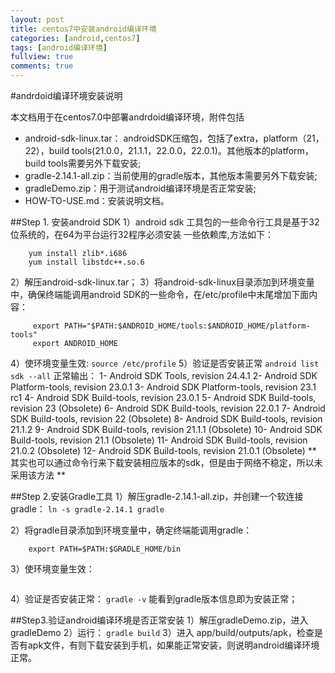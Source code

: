 ```yaml
---
layout: post
title: centos7中安装android编译环境
categories: [android,centos7]
tags: [android编译环境]
fullview: true
comments: true
---
```


#andrdoid编译环境安装说明

本文档用于在centos7.0中部署andrdoid编译环境，附件包括
- android-sdk-linux.tar： androidSDK压缩包，包括了extra，platform（21，22），build tools(21.0.0，21.1.1，22.0.0，22.0.1)。其他版本的platform，build tools需要另外下载安装;
- gradle-2.14.1-all.zip：当前使用的gradle版本，其他版本需要另外下载安装; 
- gradleDemo.zip：用于测试android编译环境是否正常安装; 
- HOW-TO-USE.md：安装说明文档。

##Step 1. 安装android SDK
1）android sdk 工具包的一些命令行工具是基于32位系统的，在64为平台运行32程序必须安装 一些依赖库,方法如下：
````yum install glibc*.i686
    yum install zlib*.i686
    yum install libstdc++.so.6
````
2）解压android-sdk-linux.tar；
3）将android-sdk-linux目录添加到环境变量中，确保终端能调用android SDK的一些命令，在/etc/profile中末尾增加下面内容：
```` ANDROID_HOME=$HOME/android-sdk-linux  --当前android-sdk-linux目录
     export PATH="$PATH:$ANDROID_HOME/tools:$ANDROID_HOME/platform-tools"
     export ANDROID_HOME
````
4）使环境变量生效:
```` source /etc/profile ````
5）验证是否安装正常
```` android list sdk --all ````
正常输出：
   1- Android SDK Tools, revision 24.4.1
   2- Android SDK Platform-tools, revision 23.0.1
   3- Android SDK Platform-tools, revision 23.1 rc1
   4- Android SDK Build-tools, revision 23.0.1
   5- Android SDK Build-tools, revision 23 (Obsolete)
   6- Android SDK Build-tools, revision 22.0.1
   7- Android SDK Build-tools, revision 22 (Obsolete)
   8- Android SDK Build-tools, revision 21.1.2
   9- Android SDK Build-tools, revision 21.1.1 (Obsolete)
  10- Android SDK Build-tools, revision 21.1 (Obsolete)
  11- Android SDK Build-tools, revision 21.0.2 (Obsolete)
  12- Android SDK Build-tools, revision 21.0.1 (Obsolete)
** 其实也可以通过命令行来下载安装相应版本的sdk，但是由于网络不稳定，所以未采用该方法 **

##Step 2.安装Gradle工具
1）解压gradle-2.14.1-all.zip，并创建一个软连接gradle：
```` ln -s gradle-2.14.1 gradle ````

2）将gradle目录添加到环境变量中，确定终端能调用gradle：
````GRADLE_HOME=$HOME/gradle
    export PATH=$PATH:$GRADLE_HOME/bin
````

3）使环境变量生效：
````source /etc/profile

````

4）验证是否安装正常：
```` gradle -v ````
能看到gradle版本信息即为安装正常；

##Step3.验证android编译环境是否正常安装
1）解压gradleDemo.zip，进入gradleDemo
2）运行：
```` gradle build ````
3）进入 app/build/outputs/apk，检查是否有apk文件，有则下载安装到手机，如果能正常安装，则说明android编译环境正常。